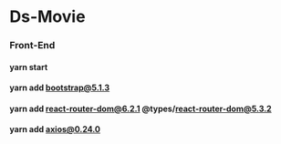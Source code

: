 # Ds-Movie

### Front-End
#### yarn start
#### yarn add bootstrap@5.1.3
#### yarn add react-router-dom@6.2.1 @types/react-router-dom@5.3.2
#### yarn add axios@0.24.0
